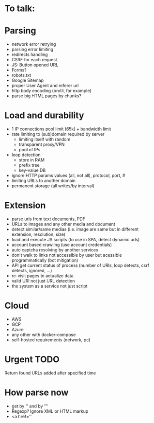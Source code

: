 # To talk:

# Parsing

* network error retrying
* parsing error limiting
* redirects handling
* CSRF for each request
* JS: Button opened URL
* Forms?
* robots.txt
* Google Sitemap
* proper User Agent and referer url
* http body encoding (brotli, for example)
* parse big HTML pages by chunks? 

# Load and durability

* 1 IP connections pool limit (65k) + bandwidth limit
* rate limiting to (sub)domain required by server
  * limiting itself with random
  * transparent proxy/VPN
  * pool of IPs
* loop detection
  * store in RAM
  * prefix tree
  * key-value DB
* ignore HTTP params values (all, not all), protocol, port, #
* limiting URLs to another domain
* permanent storage (all writes/by interval)

# Extension
* parse urls from text documents, PDF
* URLs to images and any other media and document
* detect similar/same medias (i.e. image are same but in different extension, resolution, size)
* load and execute JS scripts (to use in SPA, detect dynamic urls)
* account based crawling (use account credentials)
* auto captcha resolving by another services
* don't walk to links not accessible by user but acessible programmatically (bot mitigation)
* API get current status of process (number of URIs, loop detects, csrf detects, ignored, ...)
* re-visit pages to actualize data
* valid URI not just URL detection
* the system as a service not just script

# Cloud
* AWS
* GCP
* Azure
* any other with docker-compose
* self-hosted requirements (network, pc)


# Urgent TODO
Return found URLs added after specified time

# How parse now
* get by '' and by ""
* Regexp? Ignore XML or HTML markup
* <a href=''
